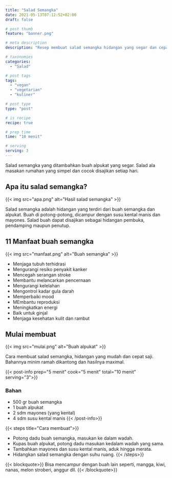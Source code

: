 ```yaml
---
title: "Salad Semangka"
date: 2021-05-13T07:12:52+02:00
draft: false

# post thumb
feature: "banner.png"

# meta description
description: "Resep membuat salad semangka hidangan yang segar dan cepat saji. Bahannya minim tapi hasilnya maximal dan ramah di kantong."

# taxonomies
categories:
  - "Salad"

# post tags
tags:
  - "vegan"
  - "vegetarian"
  - "kuliner"

# post type
type: "post"

# is recipe
recipe: true

# prep time
time: "10 menit"

# serving
serving: 3
---
```

Salad semangka yang ditambahkan buah alpukat yang segar. Salad ala masakan rumahan yang simpel dan cocok disajikan setiap hari.

## Apa itu salad semangka?

{{< img src="apa.png" alt="Hasil salad semangka" >}}

Salad semangka adalah hidangan yang terdiri dari buah semangka dan alpukat. Buah di potong-potong, dicampur dengan susu kental manis dan mayones. Salad buah dapat disajikan sebagai hidangan pembuka, pendamping maupun penutup.

## 11 Manfaat buah semangka

{{< img src="manfaat.png" alt="Buah semangka" >}}

-   Menjaga tubuh terhidrasi
-   Mengurangi resiko penyakit kanker
-   Mencegah serangan stroke
-   Membantu melancarkan pencernaan
-   Mengurangi kelelahan
-   Mengontrol kadar gula darah
-   Memperbaiki mood
-   MEmbantu reproduksi
-   Meningkatkan energi
-   Baik untuk ginjal
-   Menjaga kesehatan kulit dan rambut

## Mulai membuat

{{< img src="mulai.png" alt="Buah alpukat" >}}

Cara membuat salad semangka, hidangan yang mudah dan cepat saji. Bahannya minim ramah dikantong dan hasilnya maximal.

{{< post-info prep="5 menit" cook="5 menit" total="10 menit" serving="3">}}

### Bahan

-   500 gr buah semangka
-   1 buah alpukat
-   2 sdm mayones (yang kental)
-   4 sdm susu kental manis
{{< /post-info>}}

{{< steps title="Cara membuat">}}
-   Potong dadu buah semangka, masukan ke dalam wadah.
-   Kupas buah alpukat, potong dadu masukan kedalam wadah yang sama.
-   Tambahkan mayones dan susu kental manis, aduk hingga merata.
-   Hidangkan salad semangka dengan suhu ruang.
{{< /steps>}}

{{< blockquote>}}
Bisa mencampur dengan buah lain seperti, mangga, kiwi, nanas, melon stroberi, anggur dll.
{{< /blockquote>}}

